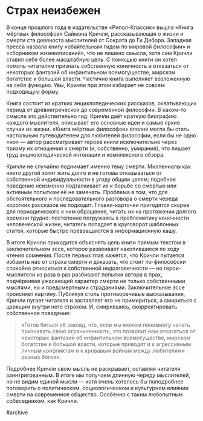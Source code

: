 
# Страх неизбежен

В конце прошлого года в издательстве «Рипол-Классик» вышла «Книга мёртвых философов» Саймона Кричли, рассказывающая о жизни и смерти ста девяноста мыслителей от Сократа до Ги Дебора. Западная пресса назвала книгу «обаятельным гидом по мировой философии» и «сборником жизнеописаний», что не лишено смысла, хотя сам Кричли ставил себе более масштабную цель. С помощью книги он хотел помочь читателям признать собственную конечность и отказаться от некоторых фантазий об инфантильном всемогуществе, мирском богатстве и большой власти. Частично книга выполняет возложенную на себя функцию. Увы, Кричли при этом избирает не совсем подходящую форму.

Книга состоит из кратких энциклопедических рассказов, охватывающих период от древнегреческой до современной философии. В каком-то смысле это действительно гид: Кричли даёт краткую биографию каждого мыслителя, описывает его основные идеи и самые яркие случаи из жизни. «Книга мёртвых философов» вполне могла бы стать настольным путеводителем для любителей философии, если бы не одно «но» — автор рассматривает героев книги исключительно через призму их отношения к смерти (и, собственно, умирания), что лишает труд энциклопедической интонации и комплексного обзора.

Кричли не случайно поднимает именно тему смерти. Миллениалы как никто другой хотят жить долго и не готовы отказываться от собственной индивидуальности в угоду общим целям; подобное поведение неизменно подталкивает их к борьбе со смертью или активным попыткам её не замечать. Проблема в том, что для обстоятельного и последовательного разговора о смерти череда коротких рассказов не подходит. Главки-карточки пригодятся скорее для периодического к ним обращения, читать их на протяжении долгого времени трудно: постепенно погружаясь в проблематику конечности человеческой жизни, читатель попадает в круговорот шаблонных статей, которые быстро превращаются в информационную кашу.

В итоге Кричли приходится объяснять цель книги прямым текстом в заключительном эссе, которое развеивает накопившиеся по ходу чтения сомнения. После первых глав кажется, что Кричли пытается избавить нас от страха смерти и доказать, что стоит по-философски спокойно относиться к собственной недолговечности — но герои-мыслители из раза в раз разбивают попытки автора в прах, подчёркивая ужасающий характер смерти не только собственными мыслями, но и предсмертными страданиями. Заключительное эссе проясняет картину. Публикуя столь противоречивые высказывания, Кричли пугает читателя и заставляет его не примириться, а смириться с царящим внутри него страхом. И, смирившись, скорректировать собственное поведение:

> «Готов биться об заклад, что, если мы можем понемногу начать признавать свою ограниченность, это позволит нам отказаться от некоторых фантазий об инфантильном всемогуществе, мирском богатстве и большой власти, которые приводят и к агрессивным личным конфликтам и к кровавым войнам между любителями разных богов».

Подробнее Кричли свою мысль не раскрывает, оставляя читателя заинтригованным. В итоге мы получаем длинную череду мыслителей, но не видим единой мысли — хотя очень хотелось бы поподробнее поговорить о политическом, социологическом и культурном влиянии смерти на современное общество. Особенно с таким любопытным собеседником, как Кричли.

#archive